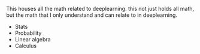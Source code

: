 This houses all the math related to deeplearning. this not just holds all math, but the math that I only understand and can relate to in deeplearning.


- Stats
- Probability
- Linear algebra
- Calculus
